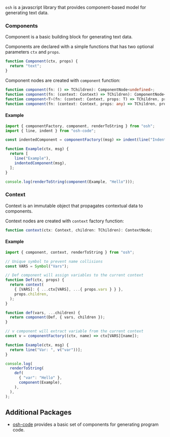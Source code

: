 `osh` is a javascript library that provides component-based model for generating text data.

### Components

Component is a basic building block for generating text data.

Components are declared with a simple functions that has two optional parameters `ctx` and `props`.

```js
function Component(ctx, props) {
  return "text";
}
```

Component nodes are created with `component` function:

```ts
function component(fn: () => TChildren): ComponentNode<undefined>;
function component(fn: (context: Context) => TChildren): ComponentNode<undefined>;
function component<T>(fn: (context: Context, props: T) => TChildren, props: T): ComponentNode<T>;
function component(fn: (context: Context, props: any) => TChildren, props?: any): ComponentNode<any>;
```

#### Example

```js
import { componentFactory, component, renderToString } from "osh";
import { line, indent } from "osh-code";

const indentedComponent = componentFactory((msg) => indent(line("Indented Text: ", msg)));

function Example(ctx, msg) {
  return [
    line("Example"),
    indentedComponent(msg),
  ];
}

console.log(renderToString(component(Example, "Hello")));
```

### Context

Context is an immutable object that propagates contextual data to components.

Context nodes are created with `context` factory function:

```ts
function context(ctx: Context, children: TChildren): ContextNode;
```

#### Example

```js
import { component, context, renderToString } from "osh";

// Unique symbol to prevent name collisions
const VARS = Symbol("Vars");

// Def component will assign variables to the current context
function Def(ctx, props) {
  return context(
    { [VARS]: { ...ctx[VARS], ...{ props.vars } } },
    props.children,
  );
}

function def(vars, ...children) {
  return component(Def, { vars, children });
}

// v component will extract variable from the current context
const v = componentFactory((ctx, name) => ctx[VARS][name]);

function Example(ctx, msg) {
  return line("Var: ", v("var"))];
}

console.log(
  renderToString(
    def(
      { "var": "Hello" },
      component(Example),
    ),
  ),
);
```

## Additional Packages

- [osh-code](https://npmjs.com/package/osh-code) provides a basic set of components for generating program code.

